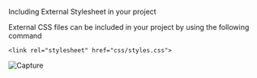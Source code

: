Including External Stylesheet in your project

External CSS files can be included in your project by using the following command

```
<link rel="stylesheet" href="css/styles.css">
```

![Capture](https://user-images.githubusercontent.com/32956051/104037621-a07f5180-5189-11eb-82af-29f8fe8d6697.PNG)
